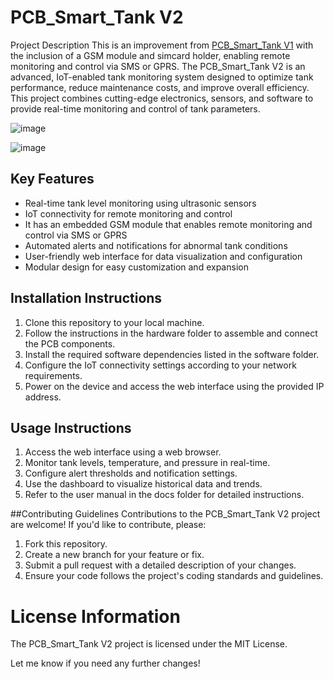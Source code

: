 # PCB_Smart_Tank V2
Project Description
This is an improvement from [PCB_Smart_Tank V1](https://github.com/STANLEY-NJINDO/PCB_Smart_Tank-V1) with the inclusion of a GSM module and simcard holder, enabling remote monitoring and control via SMS or GPRS.
The PCB_Smart_Tank V2 is an advanced, IoT-enabled tank monitoring system designed to optimize tank performance, reduce maintenance costs, and improve overall efficiency. This project combines cutting-edge electronics, sensors, and software to provide real-time monitoring and control of tank parameters. 

![image](https://github.com/user-attachments/assets/bbcc61db-93e9-49a9-b91d-bb07f2244a65)

![image](https://github.com/user-attachments/assets/65ae6269-c3df-4a21-bebb-ee5cd7c551dc)


## Key Features
* Real-time tank level monitoring using ultrasonic sensors
* IoT connectivity for remote monitoring and control
* It has an embedded GSM module that enables remote monitoring and control via SMS or GPRS
* Automated alerts and notifications for abnormal tank conditions
* User-friendly web interface for data visualization and configuration
* Modular design for easy customization and expansion
## Installation Instructions
1. Clone this repository to your local machine.
2. Follow the instructions in the hardware folder to assemble and connect the PCB components.
3. Install the required software dependencies listed in the software folder.
4. Configure the IoT connectivity settings according to your network requirements.
5. Power on the device and access the web interface using the provided IP address.
## Usage Instructions
1. Access the web interface using a web browser.
2. Monitor tank levels, temperature, and pressure in real-time.
3. Configure alert thresholds and notification settings.
4. Use the dashboard to visualize historical data and trends.
5. Refer to the user manual in the docs folder for detailed instructions.

##Contributing Guidelines
Contributions to the PCB_Smart_Tank V2 project are welcome! If you'd like to contribute, please:
1. Fork this repository.
2. Create a new branch for your feature or fix.
3. Submit a pull request with a detailed description of your changes.
4. Ensure your code follows the project's coding standards and guidelines.

# License Information
The PCB_Smart_Tank V2 project is licensed under the MIT License.

Let me know if you need any further changes!
